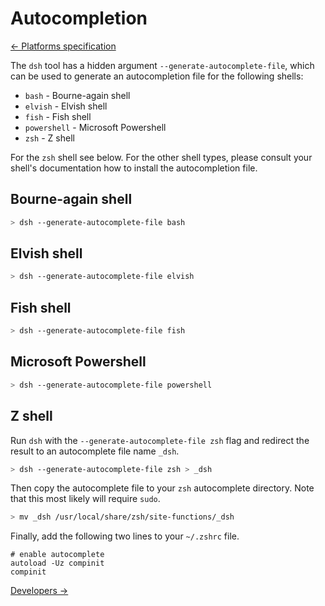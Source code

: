 # Autocompletion

[&#x2190; Platforms specification](platforms-specification.md)

The `dsh` tool has a hidden argument `--generate-autocomplete-file`, which can be used
to generate an autocompletion file for the following shells:

* `bash` - Bourne-again shell
* `elvish` - Elvish shell
* `fish` - Fish shell
* `powershell` - Microsoft Powershell
* `zsh` - Z shell

For the `zsh` shell see below. For the other shell types, please consult your shell's documentation
how to install the autocompletion file.

## Bourne-again shell

```bash
> dsh --generate-autocomplete-file bash
```

## Elvish shell

```bash
> dsh --generate-autocomplete-file elvish
```

## Fish shell

```bash
> dsh --generate-autocomplete-file fish
```

## Microsoft Powershell

```bash
> dsh --generate-autocomplete-file powershell
```

## Z shell

Run `dsh` with the `--generate-autocomplete-file zsh` flag and redirect the result
to an autocomplete file name `_dsh`.

```bash
> dsh --generate-autocomplete-file zsh > _dsh
```

Then copy the autocomplete file to your `zsh` autocomplete directory.
Note that this most likely will require `sudo`.

```bash
> mv _dsh /usr/local/share/zsh/site-functions/_dsh
```

Finally, add the following two lines to your `~/.zshrc` file.

```
# enable autocomplete
autoload -Uz compinit
compinit
```

[Developers &#x2192;](developers.md)
